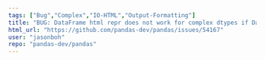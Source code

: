 ```yaml
---
tags: ["Bug","Complex","IO-HTML","Output-Formatting"]
title: "BUG: DataFrame html repr does not work for complex dtypes if DataFrame is empty"
html_url: "https://github.com/pandas-dev/pandas/issues/54167"
user: "jasonboh"
repo: "pandas-dev/pandas"
---
```


